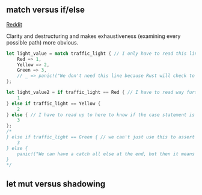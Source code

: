 ## match versus if/else

[Reddit](https://www.reddit.com/r/rust/comments/w625ur/is_there_any_advantage_of_using_match_instead_of/)

Clarity and destructuring and makes exhaustiveness (examining every possible path) more obvious.

```rust
let light_value = match traffic_light { // I only have to read this line to know what we are branching on
    Red => 1,
    Yellow => 2,
    Green => 3,
    // _ => panic!("We don't need this line because Rust will check to make sure all cases is used")
};

let light_value2 = if traffic_light == Red { // I have to read way further down to know the logic of this if conditional
    1
} else if traffic_light == Yellow {
    2
} else { // I have to read up to here to know if the case statement is only about traffic_light. Also, did it handle all cases? What if TrafficLight added a new state?
    3
};
/*
} else if traffic_light == Green { // we can't just use this to assert exhaustiveness, as then we break the expression type check.
    3
} else {
    panic!("We can have a catch all else at the end, but then it means it is a runtime error")
}
*/
```


## let mut versus shadowing

